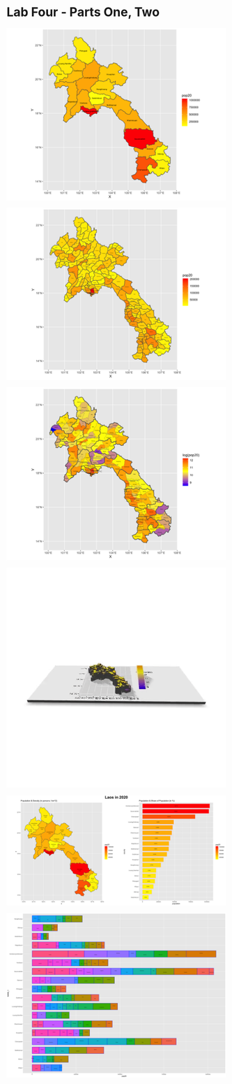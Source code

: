 # Lab Four - Parts One, Two

![](lao_pop20.png)

![](lao_pop20_adm2.png)

![](lao_pop20_two.png)

![](laos.gif)

![](laos1.png)

![](lao_adm2_bp.png)
